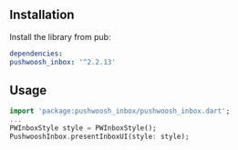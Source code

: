 ## Installation

Install the library from pub:

```yaml
dependencies:
pushwoosh_inbox: '^2.2.13'
```

## Usage
```dart
import 'package:pushwoosh_inbox/pushwoosh_inbox.dart';
...
PWInboxStyle style = PWInboxStyle();
PushwooshInbox.presentInboxUI(style: style);
```
